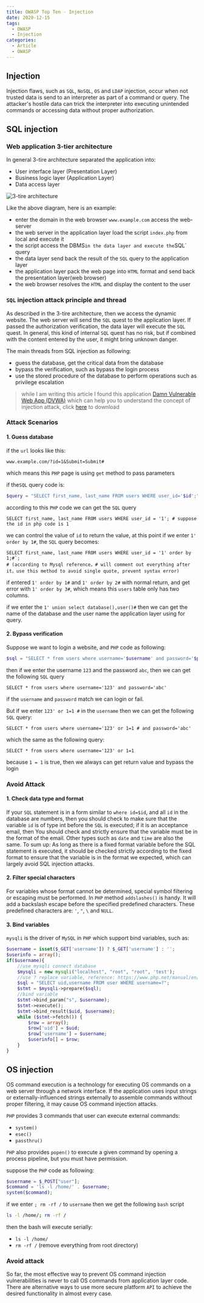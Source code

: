```yaml
---
title: OWASP Top Ten - Injection
date: 2020-12-15
tags:
  - OWASP
  - Injection
categories:
  - Article
  - OWASP
---
```


## Injection

Injection flaws, such as `SQL`, `NoSQL`, `OS` and `LDAP` injection, occur when not trusted data is send to an interpreter as part of a command or query. The attacker's hostile data can trick the interpreter into executing unintended commands or accessing data without proper authorization.

## SQL injection

### Web application 3-tier architecture

In general 3-tire architecture separated the application into:

- User interface layer (Presentation Layer)
- Business logic layer (Application Layer)
- Data access layer

![3-tire architecture](https://www.jinfonet.com/wp-content/uploads/2018/08/3-tier_architecture-460x275.png)

Like the above diagram, here is an example:

- enter the domain in the web browser `www.example.com` access the web-server
- the web server in the application layer load the script `index.php` from local and execute it
- the script access the DBMS`in the data layer and execute the`SQL` query
- the data layer send back the result of the `SQL` query to the application layer
- the application layer pack the web page into `HTML` format and send back the presentation layer(web browser)
- the web browser resolves the `HTML` and display the content to the user

### `SQL` injection attack principle and thread

As described in the 3-tire architecture, then we access the dynamic website. The web server will send the `SQL` quest to the application layer. If passed the authorization verification, the data layer will execute the `SQL` quest. In general, this kind of internal `SQL` quest has no risk, but if combined with the content entered by the user, it might bring unknown danger.

The main threads from SQL injection as following:

- guess the database, get the critical data from the database
- bypass the verification, such as bypass the login process
- use the stored procedure of the database to perform operations such as privilege escalation

> while I am writing this article I found this application [Damn Vulnerable Web App (DVWA)](http://www.dvwa.co.uk/) which can help you to understand the concept of injection attack, click [here](https://github.com/ethicalhack3r/DVWA/archive/master.zip) to download

### Attack Scenarios

#### 1. Guess database

if the `url` looks like this:

```
www.example.com/?id=1&Submit=Submit#
```

which means this `PHP` page is using `get` method to pass parameters

if the`SQL` query code is:

```php
$query = "SELECT first_name, last_name FROM users WHERE user_id='$id';";
```

according to this `PHP` code we can get the `SQL` query

```mysql
SELECT first_name, last_name FROM users WHERE user_id = '1'; # suppose the id in php code is 1
```

we can control the value of `id` to return the value, at this point if we enter `1' order by 1#`, the `SQL` query becomes:

```mysql
SELECT first_name, last_name FROM users WHERE user_id = '1' order by 1;#`;
# (according to Mysql reference，# will comment out everything after it，use this method to avoid single quote, prevent syntax error)
```

if entered `1' order by 1#` and `1' order by 2#` with normal return, and get error with `1' order by 3#`, which means this `users` table only has two columns.

if we enter the `1' union select database(),user()#` then we can get the name of the database and the user name the application layer using for query.

#### 2. Bypass verification

Suppose we want to login a website, and `PHP` code as following:

```php
$sql = "SELECT * from users where username='$username' and password='$pwd'"
```

then if we enter the username `123` and the password `abc`, then we can get the following `SQL` query

```mysql
SELECT * from users where username='123' and password='abc'
```

if the `username` and `password` match we can login or fail.

But if we enter `123' or 1=1 #` in the `username` then we can get the following `SQL` query:

```mysql
SELECT * from users where username='123' or 1=1 # and password='abc'
```

which the same as the following query:

```mysql
SELECT * from users where username='123' or 1=1
```

because `1 = 1` is true, then we always can get return value and bypass the login

### Avoid Attack

#### 1. Check data type and format

If your `SQL` statement is in a form similar to `where id=$id`, and all `id` in the database are numbers, then you should check to make sure that the variable `id` is of type int before the `SQL` is executed; if it is an acceptance email, then You should check and strictly ensure that the variable must be in the format of the email. Other types such as `date` and `time` are also the same. To sum up: As long as there is a fixed format variable before the SQL statement is executed, it should be checked strictly according to the fixed format to ensure that the variable is in the format we expected, which can largely avoid SQL injection attacks.

#### 2. Filter special characters

For variables whose format cannot be determined, special symbol filtering or escaping must be performed. In `PHP` method `addslashes()` is handy. It will add a backslash escape before the specified predefined characters. These predefined characters are: `'`, `"`, `\` and `NULL`.

#### 3. Bind variables

`mysqli` is the driver of `MySQL` in `PHP` which support bind variables, such as:

```php
$username = isset($_GET['username']) ? $_GET['username'] : '';
$userinfo = array();
if($username){
	//use mysqli connect database
	$mysqli = new mysqli("localhost", "root", "root", 'test');
	//use ? replace variable, reference: https://www.php.net/manual/en/mysqli-stmt.bind-param.php
	$sql = "SELECT uid,username FROM user WHERE username=?";
	$stmt = $mysqli->prepare($sql);
	//bind variable
	$stmt->bind_param("s", $username);
	$stmt->execute();
	$stmt->bind_result($uid, $username);
	while ($stmt->fetch()) {
	    $row = array();
	    $row['uid'] = $uid;
	    $row['username'] = $username;
	    $userinfo[] = $row;
	}
}
```

## OS injection

OS command execution is a technology for executing OS commands on a web server through a network interface. If the application uses input strings or externally-influenced strings externally to assemble commands without proper filtering, it may cause OS command injection attacks.

`PHP` provides 3 commands that user can execute external commands:

- `system()`
- `esec()`
- `passthru()`

`PHP` also provides `popen()` to execute a given command by opening a process pipeline, but you must have permission.

suppose the `PHP` code as following:

```php
$username = $_POST["user"];
$command = 'ls -l /home/' . $username;
system($command);
```

if we enter `; rm -rf /` to `username` then we get the following `bash` script

```bash
ls -l /home/; rm -rf /
```

then the bash will execute serially:

- `ls -l /home/`
- `rm -rf /` (remove everything from root directory)

### Avoid attack

So far, the most effective way to prevent OS command injection vulnerabilities is never to call OS commands from application layer code. There are alternative ways to use more secure platform `API` to achieve the desired functionality in almost every case.
